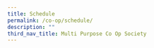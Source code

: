 ```yaml
---
title: Schedule
permalink: /co-op/schedule/
description: ""
third_nav_title: Multi Purpose Co Op Society
---
```

